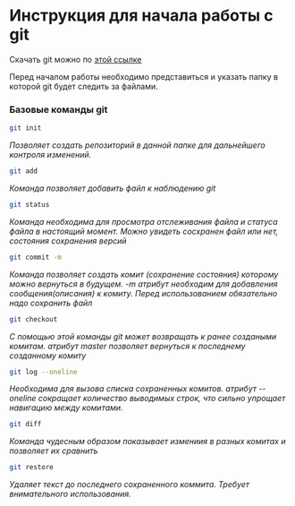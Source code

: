 # Инструкция для начала работы с git

Скачать git можно по [этой ссылке](https://git-scm.com  "Нажми, чтобы скачать git")

Перед началом работы необходимо представиться и указать папку в которой git будет следить за файлами.

### Базовые команды git

```sh
git init
```
*Позволяет создать репозиторий в данной папке для дальнейшего контроля изменений.*

```sh 
git add
```

*Команда позволяет добавить файл к наблюдению git*

```sh 
git status
```
*Команда необходима для просмотра отслеживания файла и статуса файла в настоящий момент. Можно увидеть сосхранен файл или нет, состояния сохранения версий*


```sh
git commit -m
```
*Команда позволяет создать комит (сохранение состояния) которому можно вернуться в будущем. -m атрибут необходим для добавления сообщения(описания) к комиту. Перед использованием обязательно надо сохранить файл*

```sh
git checkout
```
*С помощью этой команды git может возвращать к ранее создаными комитам. атрибут master позволяет вернуться к последнему созданному комиту*

```sh
git log --onеline
```
*Необходима для вызова списка сохраненных комитов. атрибут --oneline сокращает количество выводимых строк, что сильно упрощает навигацию между комитами.*

```sh
git diff
```
*Команда чудесным образом показывает измениия в разных комитах и позволяет их сравнить*

```sh
git restore
```

*Удаляет текст до последнего сохраненного коммита. Требует внимательного использования.*

